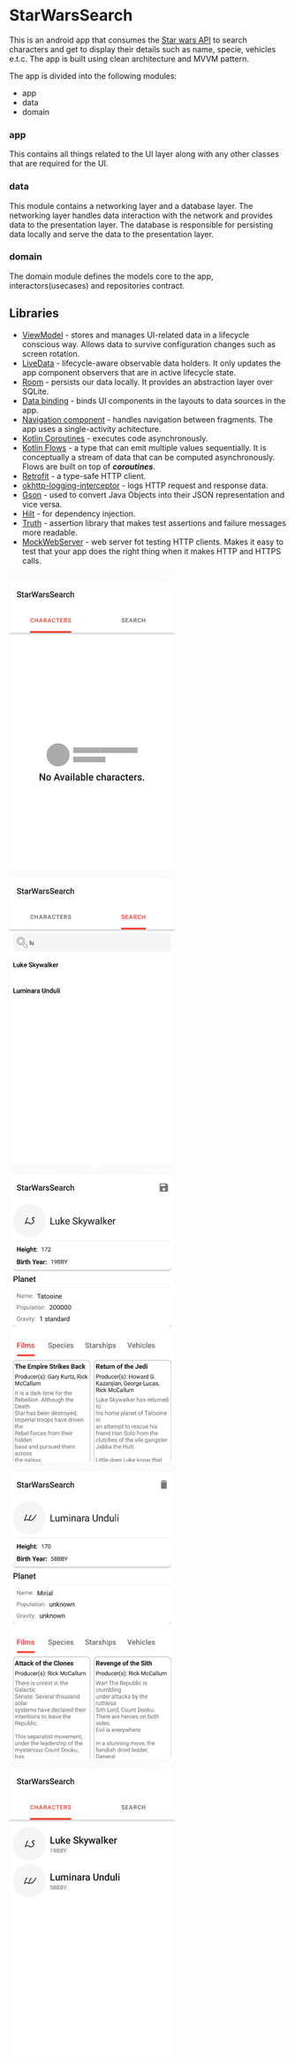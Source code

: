 # StarWarsSearch
This is an android app that consumes the [Star wars API](https://swapi.dev/) to search characters and get to display their details such as name, specie, vehicles e.t.c.
The app is built using clean architecture and MVVM pattern.

The app is divided into the following modules:
- app
- data
- domain

### app
This contains all things related to the UI layer along with any other classes that are required for the UI.

### data
This module contains a networking layer and a database layer. The networking layer handles data interaction with the network and provides data to the presentation layer.
The database is responsible for persisting data locally and serve the data to the presentation layer.

### domain
The domain module defines the models core to the app, interactors(usecases) and repositories contract.

## Libraries
- [ViewModel](https://developer.android.com/topic/libraries/architecture/viewmodel) - stores and manages UI-related data in a lifecycle conscious way. Allows data to survive configuration changes such as screen rotation.
- [LiveData](https://developer.android.com/topic/libraries/architecture/livedata) - lifecycle-aware observable data holders. It only updates the app component observers that are in active lifecycle state.
- [Room](https://developer.android.com/training/data-storage/room) - persists our data locally. It provides an abstraction layer over SQLite.
- [Data binding](https://developer.android.com/topic/libraries/data-binding) - binds UI components in the layouts to data sources in the app.
- [Navigation component](https://developer.android.com/guide/navigation/navigation-getting-started) - handles navigation between fragments. The app uses a single-activity achitecture.
- [Kotlin Coroutines](https://developer.android.com/kotlin/coroutines) - executes code asynchronously.
- [Kotlin Flows](https://developer.android.com/kotlin/flow) - a type that can emit multiple values sequentially. It is conceptually a stream of data that can be computed asynchronously. Flows are built on top of ***coroutines***.
- [Retrofit](https://square.github.io/retrofit/) - a type-safe HTTP client.
- [okhttp-logging-interceptor](https://github.com/square/okhttp/tree/master/okhttp-logging-interceptor) - logs HTTP request and response data.
- [Gson](https://github.com/google/gson) - used to convert Java Objects into their JSON representation and vice versa.
- [Hilt](https://developer.android.com/training/dependency-injection/hilt-android) - for dependency injection.
- [Truth](https://github.com/google/truth) - assertion library that makes test assertions and failure messages more readable.
- [MockWebServer](https://github.com/square/okhttp/tree/master/mockwebserver) - web server fot testing HTTP clients. Makes it easy to test that your app does the right thing when it makes HTTP and HTTPS calls.

<img src="art/Screenshot_1.png" width=300> <img src="art/Screenshot_2.png" width=300> <img src="art/Screenshot_3.png" width=300> <img src="art/Screenshot_4.png" width=300>
<img src="art/Screenshot_5.png" width=300>
